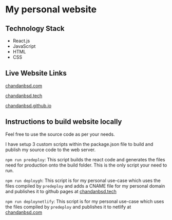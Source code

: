 # My personal website

## Technology Stack

<ul>
<li>React.js</li>
<li>JavaScript</li>
<li>HTML</li>
<li>CSS</li>
</ul>

## Live Website Links

[chandanbsd.com](https://www.chandanbsd.com)

[chandanbsd.tech](https://www.chandanbsd.tech)

[chandanbsd.github.io](https://chandanbsd.github.io)

## Instructions to build website locally

Feel free to use the source code as per your needs.

I have setup 3 custom scripts within the package.json file to build and publish my source code to the web server.

<code>npm run predeploy</code>: This script builds the react code and generates the files need for production onto the build folder. This is the only script your need to run.

<code>npm run deploygh</code>: This script is for my personal use-case which uses the files compiled by <code>predeploy</code> and adds a CNAME file for my personal domain and publishes it to github pages at <a href="https://www.chandanbsd.tech" title="chandanbsd.tech">chandanbsd.tech</a>

<code>npm run deploynetlify</code>: This script is for my personal use-case which uses the files compiled by <code>predeploy</code> and publishes it to netlify at <a href="https://www.chandanbsd.com" title="chandanbsd.com">chandanbsd.com</a>
